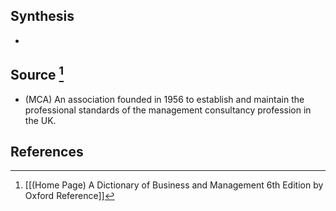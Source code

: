 ## Synthesis
- 
## Source [^1]
- (MCA) An association founded in 1956 to establish and maintain the professional standards of the management consultancy profession in the UK.
## References

[^1]: [[(Home Page) A Dictionary of Business and Management 6th Edition by Oxford Reference]]